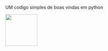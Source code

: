 UM codigo simples de boas vindas em python

<img src=https://github.com/user-attachments/assets/1c54f799-6bd2-4942-9cd9-f47da9301488 width=100>
